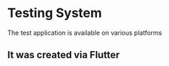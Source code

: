 # Testing System

The test application is available on various platforms

## It was created via Flutter
